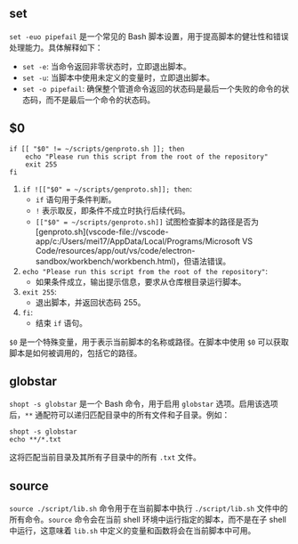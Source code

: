 ## set

`set -euo pipefail` 是一个常见的 Bash 脚本设置，用于提高脚本的健壮性和错误处理能力。具体解释如下：

- `set -e`: 当命令返回非零状态时，立即退出脚本。
- `set -u`: 当脚本中使用未定义的变量时，立即退出脚本。
- `set -o pipefail`: 确保整个管道命令返回的状态码是最后一个失败的命令的状态码，而不是最后一个命令的状态码。

## $0

```shell
if [[ "$0" != ~/scripts/genproto.sh ]]; then
    echo "Please run this script from the root of the repository"
    exit 255
fi
```

1. `if ![["$0" = ~/scripts/genproto.sh]]; then`:
   - `if` 语句用于条件判断。
   - `!` 表示取反，即条件不成立时执行后续代码。
   - `[["$0" = ~/scripts/genproto.sh]]` 试图检查脚本的路径是否为 [genproto.sh](vscode-file://vscode-app/c:/Users/mei17/AppData/Local/Programs/Microsoft VS Code/resources/app/out/vs/code/electron-sandbox/workbench/workbench.html)，但语法错误。
2. `echo "Please run this script from the root of the repository"`:
   - 如果条件成立，输出提示信息，要求从仓库根目录运行脚本。
3. `exit 255`:
   - 退出脚本，并返回状态码 255。
4. `fi`:
   - 结束 `if` 语句。

`$0` 是一个特殊变量，用于表示当前脚本的名称或路径。在脚本中使用 `$0` 可以获取脚本是如何被调用的，包括它的路径。

## globstar

`shopt -s globstar` 是一个 Bash 命令，用于启用 `globstar` 选项。启用该选项后，`**` 通配符可以递归匹配目录中的所有文件和子目录。例如：

```shell
shopt -s globstar
echo **/*.txt
```

这将匹配当前目录及其所有子目录中的所有 `.txt` 文件。

## source

`source ./script/lib.sh` 命令用于在当前脚本中执行 `./script/lib.sh` 文件中的所有命令。`source` 命令会在当前 shell 环境中运行指定的脚本，而不是在子 shell 中运行，这意味着 `lib.sh` 中定义的变量和函数将会在当前脚本中可用。